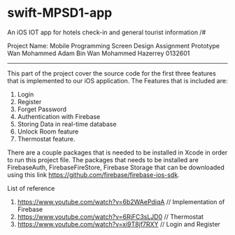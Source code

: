 # swift-MPSD1-app
An iOS IOT app for hotels check-in and general tourist information
/# 

Project Name: Mobile Programming Screen Design Assignment Prototype 
Wan Mohammed Adam Bin Wan Mohammed Hazerrey
0132601

***

This part of the project cover the source code for the first three features that is implemented to our iOS application. The Features that is included are:

1. Login
2. Register
3. Forget Password
4. Authentication with Firebase 
5. Storing Data in real-time database
6. Unlock Room feature
7. Thermostat feature.

There are a couple packages that is needed to be installed in Xcode in order to run this project file. The packages that needs to be installed are FirebaseAuth, FirebaseFireStore, Firebase Storage that can be downloaded using this link https://github.com/firebase/firebase-ios-sdk.

List of reference
1. https://www.youtube.com/watch?v=6b2WAePdiqA // Implementation of Firebase
2. https://www.youtube.com/watch?v=6RjFC3sLJD0 // Thermostat
3. https://www.youtube.com/watch?v=xi9T8jf7RXY // Login and Register
